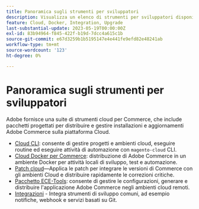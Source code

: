 ```yaml
---
title: Panoramica sugli strumenti per sviluppatori
description: Visualizza un elenco di strumenti per sviluppatori disponibili per l’utilizzo con Adobe Commerce sull’infrastruttura cloud.
feature: Cloud, Docker, Integration, Upgrade
last-substantial-update: 2023-05-19T00:00:00Z
exl-id: 83b94964-f845-422f-b19d-7dcc4a615c1b
source-git-commit: e67d3259b1b5195147e4e441fe9efd82e48241ab
workflow-type: tm+mt
source-wordcount: '123'
ht-degree: 0%

---
```


# Panoramica sugli strumenti per sviluppatori

Adobe fornisce una suite di strumenti cloud per Commerce, che include pacchetti progettati per distribuire e gestire installazioni e aggiornamenti Adobe Commerce sulla piattaforma Cloud.

- [Cloud CLI](cloud-cli-overview.md): consente di gestire progetti e ambienti cloud, eseguire routine ed eseguire attività di automazione con `magento-cloud` CLI.
- [Cloud Docker per Commerce](cloud-docker.md): distribuzione di Adobe Commerce in un ambiente Docker per attività locali di sviluppo, test e automazione.
- [Patch cloud](../development/apply-patches.md)—Applica le patch per integrare le versioni di Commerce con gli ambienti Cloud e distribuire rapidamente le correzioni critiche.
- [Pacchetto ECE-Tools](package-overview.md): consente di gestire le configurazioni, generare e distribuire l&#39;applicazione Adobe Commerce negli ambienti cloud remoti.
- [Integrazioni](../integrations/overview.md) - Integra strumenti di sviluppo comuni, ad esempio notifiche, webhook e servizi basati su Git.
